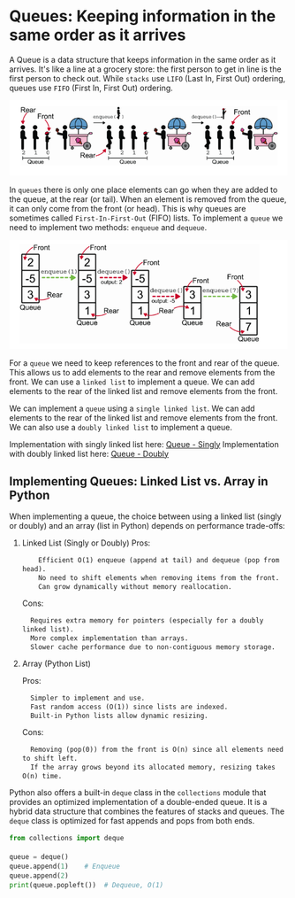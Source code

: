 # Queues: Keeping information in the same order as it arrives

A Queue is a data structure that keeps information in the same order as it arrives. It's like a line at a grocery store: the first person to get in line is the first person to check out. While `stacks` use `LIFO` (Last In, First Out) ordering, queues use `FIFO` (First In, First Out) ordering.

![alt text](image-1.png)

In `queues` there is only one place elements can go when they are added to the queue, at the rear (or tail). When an element is removed from the queue, it can only come from the front (or head). This is why queues are sometimes called `First-In-First-Out` (FIFO) lists. To implement a `queue` we need to implement two methods: `enqueue` and `dequeue`.

![alt text](image-2.png)

For a `queue` we need to keep references to the front and rear of the queue. This allows us to add elements to the rear and remove elements from the front. We can use a `linked list` to implement a queue. We can add elements to the rear of the linked list and remove elements from the front.

We can implement a `queue` using a `single linked list`. We can add elements to the rear of the linked list and remove elements from the front. We can also use a `doubly linked list` to implement a queue.

Implementation with singly linked list here: [Queue - Singly](queue-singly-list.py)
Implementation with doubly linked list here: [Queue - Doubly](queue-doubly-list.py)

## Implementing Queues: Linked List vs. Array in Python

When implementing a queue, the choice between using a linked list (singly or doubly) and an array (list in Python) depends on performance trade-offs:

1.  Linked List (Singly or Doubly)
    Pros:

            Efficient O(1) enqueue (append at tail) and dequeue (pop from head).
            No need to shift elements when removing items from the front.
            Can grow dynamically without memory reallocation.

    Cons:

          Requires extra memory for pointers (especially for a doubly linked list).
          More complex implementation than arrays.
          Slower cache performance due to non-contiguous memory storage.

2.  Array (Python List)

    Pros:

          Simpler to implement and use.
          Fast random access (O(1)) since lists are indexed.
          Built-in Python lists allow dynamic resizing.

    Cons:

          Removing (pop(0)) from the front is O(n) since all elements need to shift left.
          If the array grows beyond its allocated memory, resizing takes O(n) time.

Python also offers a built-in `deque` class in the `collections` module that provides an optimized implementation of a double-ended queue. It is a hybrid data structure that combines the features of stacks and queues. The `deque` class is optimized for fast appends and pops from both ends.

```python
from collections import deque

queue = deque()
queue.append(1)    # Enqueue
queue.append(2)
print(queue.popleft())  # Dequeue, O(1)
```
